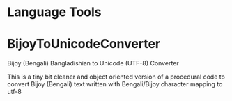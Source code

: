 Language Tools
================

BijoyToUnicodeConverter
=======================

Bijoy (Bengali) Bangladishian to Unicode (UTF-8) Converter

This is a tiny bit cleaner and object oriented version of a procedural code to convert Bijoy (Bengali) text written with Bengali/Bijoy character mapping to utf-8
